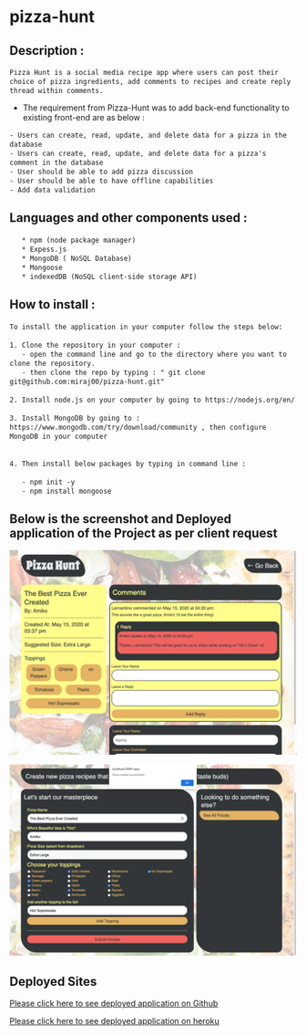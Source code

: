 # pizza-hunt

## Description :
```
Pizza Hunt is a social media recipe app where users can post their choice of pizza ingredients, add comments to recipes and create reply thread within comments. 
```

* The requirement from Pizza-Hunt was to add back-end functionality to existing front-end are as below :
```
- Users can create, read, update, and delete data for a pizza in the database
- Users can create, read, update, and delete data for a pizza's comment in the database
- User should be able to add pizza discussion
- User should be able to have offline capabilities
- Add data validation
```

## Languages and other components used : 
```
   * npm (node package manager) 
   * Expess.js  
   * MongoDB ( NoSQL Database)
   * Mongoose 
   * indexedDB (NoSQL client-side storage API)
```

## How to install : 
 ```
 To install the application in your computer follow the steps below: 

 1. Clone the repository in your computer :
    - open the command line and go to the directory where you want to clone the repository.
    - then clone the repo by typing : " git clone git@github.com:miraj00/pizza-hunt.git"

 2. Install node.js on your computer by going to https://nodejs.org/en/  

 3. Install MongoDB by going to : https://www.mongodb.com/try/download/community , then configure MongoDB in your computer

  
 4. Then install below packages by typing in command line :

    - npm init -y
    - npm install mongoose

```


## Below is the screenshot and Deployed application of the Project as per client request ## 

![Screenshot of web page](./public/assets/images/image1.png)

![Screenshot of web page](./public/assets/images/image2.png)

## Deployed Sites ##

[Please click here to see deployed application on Github](https://github.com/miraj00/pizza-hunt)

[Please click here to see deployed application on heroku](https://pacific-wave-04823.herokuapp.com/)












